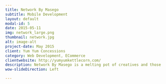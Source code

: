 ```yaml
---
title: Network By Masego
subtitle: Mobile Development
layout: default
modal-id: 5
date: 2015-05-11
img: network_large.png
thumbnail: network.jpg
alt: image-alt
project-date: May 2015
client: Yum Yum Concessions
category: Web Development, ECommerce
clientwebsite: http://yumyumkettlecorn.com/
description: Network By Masego is a melting pot of creatives and those in the arts. Network makes it easy to connect with a photographer, producer, musician, DJ, and several other types of creatives, especially in a world full of cliques. Network gets straight to the point. A user's connections, resources, and work is made visible so you can choose who you wish to connect or do business with.
wow-slideDirection: Left

---
```

